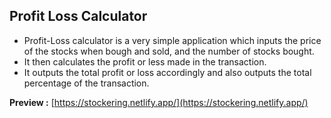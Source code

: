 ## Profit Loss Calculator
- Profit-Loss calculator is a very simple application which inputs the price of the stocks when bough and sold, and the number of stocks bought.
- It then calculates the profit or less made in the transaction.
- It outputs the total profit or loss accordingly and also outputs the total percentage of the transaction.


**Preview :** [https://stockering.netlify.app/](https://stockering.netlify.app/)
